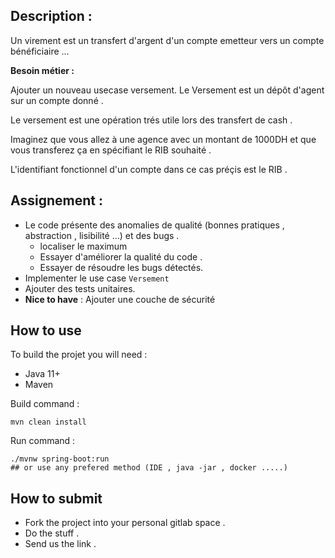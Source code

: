 ## Description :

Un virement est un transfert d'argent d'un compte emetteur vers un compte bénéficiaire ...

**Besoin métier :** 

Ajouter un nouveau usecase versement. Le Versement est un dépôt d'agent sur un compte donné . 

Le versement est une opération trés utile lors des transfert de cash .
 
Imaginez que vous allez à une agence avec un montant de 1000DH et que vous transferez ça en spécifiant le RIB souhaité .
 
L'identifiant fonctionnel d'un compte dans ce cas préçis est le RIB .


## Assignement :

* Le code présente des anomalies de qualité (bonnes pratiques , abstraction , lisibilité ...) et des bugs . 
    * localiser le maximum 
    * Essayer d'améliorer la qualité du code .    
    * Essayer de résoudre les bugs détectés. 
* Implementer le use case `Versement` 
* Ajouter des tests unitaires.  
* **Nice to have** : Ajouter une couche de sécurité 

## How to use 
To build the projet you will need : 
* Java 11+ 
* Maven

Build command : 
```
mvn clean install
```

Run command : 
```
./mvnw spring-boot:run 
## or use any prefered method (IDE , java -jar , docker .....)
```

## How to submit 
* Fork the project into your personal gitlab space .    
* Do the stuff .
* Send us the link .
